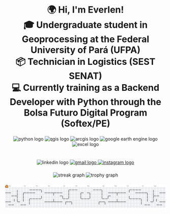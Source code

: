 <h1 align="center">🌍 Hi, I'm Everlen!<br>🎓 Undergraduate student in Geoprocessing at the Federal University of Pará (UFPA)<br>📦 Technician in Logistics (SEST SENAT)<br>💻 Currently training as a Backend Developer with Python through the Bolsa Futuro Digital Program (Softex/PE)</h1>

###

<div align="center">
  <img src="https://skillicons.dev/icons?i=py" height="60" alt="python logo" />
  <img src="https://img.shields.io/badge/QGIS-589632?style=for-the-badge&logo=qgis&logoColor=white=qgis" height="60" alt="qgis logo" />
  <img src="https://skillicons.dev/icons?i=arcgis" height="60" alt="arcgis logo" />
  <img src="https://skillicons.dev/icons?i=googleearth" height="60" alt="google earth engine logo" />
  <img src="https://skillicons.dev/icons?i=excel" height="60" alt="excel logo" />
</div>

###

<br clear="both">

<div align="center">
  <img src="https://img.shields.io/static/v1?message=LinkedIn&logo=linkedin&label=&color=0077B5&logoColor=white&labelColor=&style=for-the-badge" height="25" alt="linkedin logo"  />
  <a href="oevasousa@gmail.com" target="_blank">
    <img src="https://img.shields.io/static/v1?message=Gmail&logo=gmail&label=&color=D14836&logoColor=white&labelColor=&style=for-the-badge" height="25" alt="gmail logo"  />
  </a>
  <a href="https://www.instagram.com/eva_oliveer/profilecard/?igsh=MWZocTZ3ZmNsM256aw==" target="_blank">
    <img src="https://img.shields.io/static/v1?message=Instagram&logo=instagram&label=&color=E4405F&logoColor=white&labelColor=&style=for-the-badge" height="25" alt="instagram logo"  />
  </a>
</div>

###

<div align="center">
  <img src="https://streak-stats.demolab.com?user=EverlenOliveira&locale=en&mode=daily&theme=dracula&hide_border=false&border_radius=5&order=3" height="150" alt="streak graph"  />
  <img src="https://github-profile-trophy.vercel.app?username=EverlenOliveira&theme=dracula&column=-1&row=1&margin-w=8&margin-h=8&no-bg=false&no-frame=false&order=4" height="150" alt="trophy graph"  />
</div>

###

<picture>
  <source media="(prefers-color-scheme: dark)" srcset="https://raw.githubusercontent.com/EverlenOliveira/EverlenOliveira/output/pacman-contribution-graph-dark.svg">
  <source media="(prefers-color-scheme: light)" srcset="https://raw.githubusercontent.com/EverlenOliveira/EverlenOliveira/output/pacman-contribution-graph.svg">
  <img alt="pacman contribution graph" src="https://raw.githubusercontent.com/EverlenOliveira/EverlenOliveira/output/pacman-contribution-graph.svg">
</picture>

###
